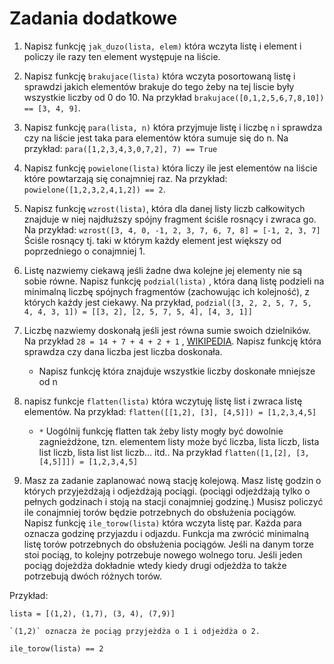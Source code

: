 # Zadania dodatkowe


1. Napisz funkcję `jak_duzo(lista, elem)` która wczyta listę i element i policzy ile razy ten element występuje na liście.
2. Napisz funkcję `brakujace(lista)` która wczyta posortowaną listę i sprawdzi jakich elementów brakuje do tego żeby na tej liscie były wszystkie liczby od 0 do 10. Na przykład `brakujace([0,1,2,5,6,7,8,10]) == [3, 4, 9]`. 
3. Napisz funkcję `para(lista, n)` która przyjmuje listę i liczbę `n` i sprawdza czy na liście jest taka para elementów która sumuje się do n. Na przykład: `para([1,2,3,4,3,0,7,2], 7) == True`
4. Napisz funkcję `powielone(lista)` która liczy ile jest elementów na liście które powtarzają się conajmniej raz. Na przykład: `powielone([1,2,3,2,4,1,2]) == 2`.
5. Napisz funkcję `wzrost(lista)`, która dla danej listy liczb całkowitych znajduje w niej najdłuższy spójny fragment ściśle rosnący i zwraca go. Na przykład:
`wzrost([3, 4, 0, -1, 2, 3, 7, 6, 7, 8] = [-1, 2, 3, 7]`
Ściśle rosnący tj. taki w którym każdy element jest większy od poprzedniego o conajmniej 1.
6. Listę nazwiemy ciekawą jeśli żadne dwa kolejne jej elementy nie są sobie równe. Napisz funkcję `podzial(lista)` , która daną listę podzieli na minimalną liczbę spójnych fragmentów (zachowując ich kolejność), z których każdy jest ciekawy.
Na przykład, `podzial([3, 2, 2, 5, 7, 5, 4, 4, 3, 1]) = [[3, 2], [2, 5, 7, 5, 4], [4, 3, 1]]`

7. Liczbę nazwiemy doskonałą jeśli jest równa sumie swoich dzielników. Na przykład `28 = 14 + 7 + 4 + 2 + 1` , [WIKIPEDIA](https://pl.wikipedia.org/wiki/Liczba_doskona%C5%82a). Napisz funkcję która sprawdza czy dana liczba jest liczba doskonała.
    - Napisz funkcję która znajduje wszystkie liczby doskonałe mniejsze od n


8. napisz funkcje `flatten(lista)` która wczytuję listę list i zwraca listę elementów. Na przykład: `flatten([[1,2], [3], [4,5]]) = [1,2,3,4,5]`
    - `*` Uogólnij funkcję flatten tak żeby listy mogły być dowolnie zagnieżdżone, tzn. elementem listy może być liczba, lista liczb, lista list liczb, lista list list liczb... itd.. Na przykład `flatten([1,[2], [3,[4,5]]]) = [1,2,3,4,5]`


9. Masz za zadanie zaplanować nową stację kolejową. Masz listę godzin o których przyjeżdżają i odjeżdżają pociągi. (pociągi odjeżdżają tylko o pełnych godzinach i stoją na stacji conajmniej godzinę.) Musisz policzyć ile conajmniej torów będzie potrzebnych do obsłużenia pociągów. Napisz funkcję `ile_torow(lista)` która wczyta listę par. Każda para oznacza godzinę przyjazdu i odjazdu. Funkcja ma zwrócić minimalną listę torów potrzebnych do obsłużenia pociągów. Jeśli na danym torze stoi pociąg, to kolejny potrzebuje nowego wolnego toru. Jeśli jeden pociąg dojeżdża dokładnie wtedy kiedy drugi odjeżdża to także potrzebują dwóch różnych torów.

Przykład:
```
lista = [(1,2), (1,7), (3, 4), (7,9)]

`(1,2)` oznacza że pociąg przyjeżdża o 1 i odjeżdża o 2.

ile_torow(lista) == 2
```